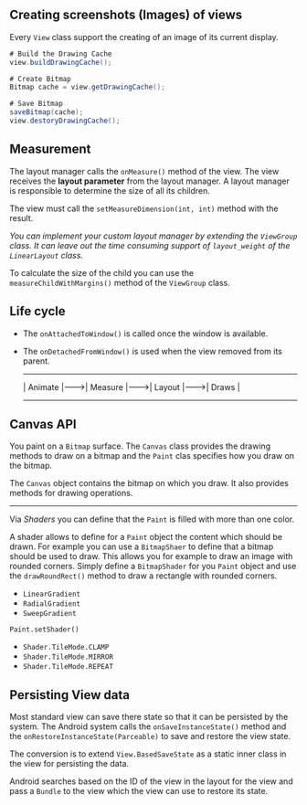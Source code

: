 ## Creating screenshots (Images) of views

Every `View` class support the creating of an image of its current display.

```java
# Build the Drawing Cache
view.buildDrawingCache();

# Create Bitmap
Bitmap cache = view.getDrawingCache();

# Save Bitmap
saveBitmap(cache);
view.destoryDrawingCache();
```

## Measurement

The layout manager calls the `onMeasure()` method of the view. The view receives the **layout parameter** from the layout manager. A layout manager is responsible to determine the size of all its children.

The view must call the `setMeasureDimension(int, int)` method with the result.

*You can implement your custom layout manager by extending the `ViewGroup` class. It can leave out the time consuming support of `layout_weight` of the `LinearLayout` class.*

To calculate the size of the child you can use the `measureChildWithMargins()` method of the `ViewGroup` class.

## Life cycle

* The `onAttachedToWindow()` is called once the window is available.
* The `onDetachedFromWindow()` is used when the view removed from its parent.


    -----------    -----------    -----------    -----------
    | Animate |--->| Measure |--->|  Layout |--->|  Draws  |
    -----------    -----------    -----------    -----------


## Canvas API

You paint on a `Bitmap` surface. The `Canvas` class provides the drawing methods to draw on a bitmap and the `Paint` clas specifies how you draw on the bitmap.

The `Canvas` object contains the bitmap on which you draw. It also provides methods for drawing operations.

---

Via *Shaders* you can define that the `Paint` is filled with more than one color.

A shader allows to define for a `Paint` object the content which should be drawn. For example you can use a `BitmapShaer` to define that a bitmap should be used to draw. This allows you for example to draw an image with rounded corners. Simply define a `BitmapShader` for you `Paint` object and use the `drawRoundRect()` method to draw a rectangle with rounded corners.  

* `LinearGradient`
* `RadialGradient`
* `SweepGradient`

`Paint.setShader()`

* `Shader.TileMode.CLAMP`
* `Shader.TileMode.MIRROR`
* `Shader.TileMode.REPEAT`

## Persisting View data

Most standard view can save there state so that it can be persisted by the system. The Android system calls the `onSaveInstanceState()` method and the `onRestoreInstanceState(Parceable)` to save and restore the view state.

The conversion is to extend `View.BasedSaveState` as a static inner class in the view for persisting the data.

Android searches based on the ID of the view in the layout for the view and pass a `Bundle` to the view which the view can use to restore its state.

